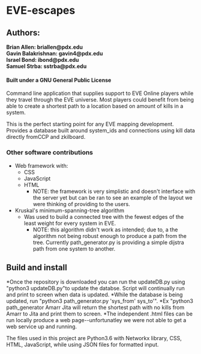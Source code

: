 # **EVE-escapes**
## Authors:
__Brian Allen: briallen@pdx.edu__  
__Gavin Balakrishnan: gavin4@pdx.edu__  
__Israel Bond: ibond@pdx.edu__   
__Samuel Strba: sstrba@pdx.edu__  
#### Built under a GNU General Public License      

Command line application that supplies support to EVE Online players while they travel through the EVE universe.
Most players could benefit from being able to create a shortest path to a location
based on amount of kills in a system.  

This is the perfect starting point for any EVE mapping development. 
Provides a database built around system_ids and connections using kill data directly fromCCP and zkilboard.
  
### Other software contributions
* Web framework with:
  * CSS
  * JavaScript
  * HTML
    * NOTE: the framework is very simplistic and doesn't interface with the server yet but can be ran to see 
    an example of the layout we were thinking of providing to the users. 
* Kruskal's minimum-spanning-tree algorithm  
  * Was used to build a connected tree with the fewest edges of the least weight for every system in EVE.
    * NOTE: this algorithm didn't work as intended; due to, a the algorithm not being robust enough to produce a path from the tree. Currently path_generator.py is providing a simple dijstra path from one system to another.
     
## Build and install
*Once the repository is downloaded you can run the updateDB.py using "python3 updateDB.py"to update the databse. Script will continually run and print to screen when data is updated. 
*While the database is being updated, run "python3 path_generator.py 'sys_from' sys_to'". 
*Ex "python3 path_generator Amarr Jita will return the shortest path with no kills from Amarr to Jita and print them to screen. 
*The independent .html files can be run locally produce a web page--unfortunatley we were not able to get a web service up and running. 


The files used in this project are Python3.6 with Networkx library, CSS, HTML, JavaScript, while using JSON files for formatted input.
